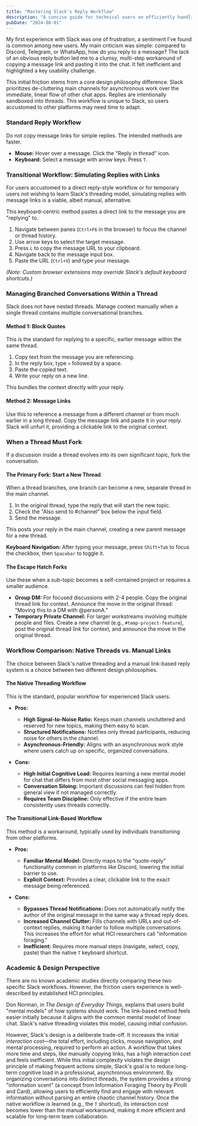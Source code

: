 ```yaml
---
title: "Mastering Slack's Reply Workflow"
description: "A concise guide for technical users on efficiently handling replies and branching conversations in Slack."
pubDate: "2024-08-01"
---
```


My first experience with Slack was one of frustration, a sentiment I've found is common among new users. My main criticism was simple: compared to Discord, Telegram, or WhatsApp, how do you reply to a message? The lack of an obvious reply button led me to a clumsy, multi-step workaround of copying a message link and pasting it into the chat. It felt inefficient and highlighted a key usability challenge.

This initial friction stems from a core design philosophy difference. Slack prioritizes de-cluttering main channels for asynchronous work over the immediate, linear flow of other chat apps. Replies are intentionally sandboxed into threads. This workflow is unique to Slack, so users accustomed to other platforms may need time to adapt.

### Standard Reply Workflow

Do not copy message links for simple replies. The intended methods are faster.

*   **Mouse:** Hover over a message. Click the "Reply in thread" icon.
*   **Keyboard:** Select a message with arrow keys. Press `T`.

<!-- 
Image placeholder:
Description: A screenshot of a Slack message with the hover menu visible, highlighting the "Reply in thread" icon.
-->

### Transitional Workflow: Simulating Replies with Links

For users accustomed to a direct reply-style workflow or for temporary users not wishing to learn Slack's threading model, simulating replies with message links is a viable, albeit manual, alternative.

This keyboard-centric method pastes a direct link to the message you are "replying" to.

1.  Navigate between panes (`Ctrl+F6` in the browser) to focus the channel or thread history.
2.  Use arrow keys to select the target message.
3.  Press `L` to copy the message URL to your clipboard.
4.  Navigate back to the message input box.
5.  Paste the URL (`Ctrl+V`) and type your message.

*(Note: Custom browser extensions may override Slack's default keyboard shortcuts.)*

### Managing Branched Conversations Within a Thread

Slack does not have nested threads. Manage context manually when a single thread contains multiple conversational branches.

#### Method 1: Block Quotes

This is the standard for replying to a specific, earlier message within the same thread.

1.  Copy text from the message you are referencing.
2.  In the reply box, type `>` followed by a space.
3.  Paste the copied text.
4.  Write your reply on a new line.

This bundles the context directly with your reply.

<!-- 
Image placeholder:
Description: A screenshot of a Slack thread showing a reply that uses a blockquote to reference an earlier message in the same thread.
-->

#### Method 2: Message Links

Use this to reference a message from a different channel or from much earlier in a long thread. Copy the message link and paste it in your reply. Slack will unfurl it, providing a clickable link to the original context.

### When a Thread Must Fork

If a discussion inside a thread evolves into its own significant topic, fork the conversation.

#### The Primary Fork: Start a New Thread

When a thread branches, one branch can become a new, separate thread in the main channel.

1.  In the original thread, type the reply that will start the new topic.
2.  Check the "Also send to #channel" box below the input field.
3.  Send the message.

This posts your reply in the main channel, creating a new parent message for a new thread.

**Keyboard Navigation:** After typing your message, press `Shift+Tab` to focus the checkbox, then `Spacebar` to toggle it.

<!-- 
Image placeholder:
Description: A screenshot of the Slack thread reply box, with an arrow pointing to the "Also send to #channel" checkbox.
-->

#### The Escape Hatch Forks

Use these when a sub-topic becomes a self-contained project or requires a smaller audience.

*   **Group DM:** For focused discussions with 2-4 people. Copy the original thread link for context. Announce the move in the original thread: "Moving this to a DM with @personA."
*   **Temporary Private Channel:** For larger workstreams involving multiple people and files. Create a new channel (e.g., `#temp-project-feature`), post the original thread link for context, and announce the move in the original thread.

### Workflow Comparison: Native Threads vs. Manual Links

The choice between Slack's native threading and a manual link-based reply system is a choice between two different design philosophies.

#### The Native Threading Workflow

This is the standard, popular workflow for experienced Slack users.

*   **Pros:**
    *   **High Signal-to-Noise Ratio:** Keeps main channels uncluttered and reserved for new topics, making them easy to scan.
    *   **Structured Notifications:** Notifies only thread participants, reducing noise for others in the channel.
    *   **Asynchronous-Friendly:** Aligns with an asynchronous work style where users catch up on specific, organized conversations.

*   **Cons:**
    *   **High Initial Cognitive Load:** Requires learning a new mental model for chat that differs from most other social messaging apps.
    *   **Conversation Siloing:** Important discussions can feel hidden from general view if not managed correctly.
    *   **Requires Team Discipline:** Only effective if the entire team consistently uses threads correctly.

#### The Transitional Link-Based Workflow

This method is a workaround, typically used by individuals transitioning from other platforms.

*   **Pros:**
    *   **Familiar Mental Model:** Directly maps to the "quote-reply" functionality common in platforms like Discord, lowering the initial barrier to use.
    *   **Explicit Context:** Provides a clear, clickable link to the exact message being referenced.

*   **Cons:**
    *   **Bypasses Thread Notifications:** Does not automatically notify the author of the original message in the same way a thread reply does.
    *   **Increased Channel Clutter:** Fills channels with URLs and out-of-context replies, making it harder to follow multiple conversations. This increases the effort for what HCI researchers call "information foraging."
    *   **Inefficient:** Requires more manual steps (navigate, select, copy, paste) than the native `T` keyboard shortcut.

### Academic & Design Perspective

There are no known academic studies directly comparing these two specific Slack workflows. However, the friction users experience is well-described by established HCI principles.

Don Norman, in *The Design of Everyday Things*, explains that users build "mental models" of how systems should work. The link-based method feels easier initially because it aligns with the common mental model of linear chat. Slack's native threading violates this model, causing initial confusion.

However, Slack's design is a deliberate trade-off. It increases the initial *interaction cost*—the total effort, including clicks, mouse navigation, and mental processing, required to perform an action. A workflow that takes more time and steps, like manually copying links, has a high interaction cost and feels inefficient. While this initial complexity violates the design principle of making frequent actions simple, Slack's goal is to reduce long-term cognitive load in a professional, asynchronous environment. By organizing conversations into distinct threads, the system provides a strong "information scent" (a concept from Information Foraging Theory by Pirolli and Card), allowing users to efficiently find and engage with relevant information without parsing an entire chaotic channel history. Once the native workflow is learned (e.g., the `T` shortcut), its interaction cost becomes lower than the manual workaround, making it more efficient and scalable for long-term team collaboration.
